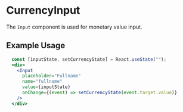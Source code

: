 # CurrencyInput

The `Input` component is used for monetary value input.

## Example Usage

```jsx
  const [inputState, setCurrencyState] = React.useState("");
  <div>
    <Input
      placeholder="Fullname"
      name="fullname"
      value={inputState}
      onChange={(event) => setCurrencyState(event.target.value)}
    />
  </div>
```
